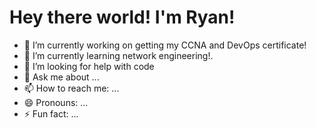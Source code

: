 # Hey there world! I'm Ryan!

- 🔭 I’m currently working on getting my CCNA and DevOps certificate!
- 🌱 I’m currently learning network engineering!.
- 🤔 I’m looking for help with code
- 💬 Ask me about ...
- 📫 How to reach me: ...
- 😄 Pronouns: ...
- ⚡ Fun fact: ...

